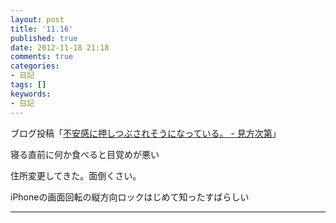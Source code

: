 ```yaml
---
layout: post
title: '11.16'
published: true
date: 2012-11-18 21:18
comments: true
categories:
- 日記
tags: []
keywords:
- 日記
---
```

ブログ投稿「[不安感に押しつぶされそうになっている。 - 見方次第](http://soramugi.hateblo.jp/entry/2012/11/16/005951 "不安感に押しつぶされそうになっている。 - 見方次第")」

寝る直前に何か食べると目覚めが悪い

住所変更してきた。面倒くさい。

iPhoneの画面回転の縦方向ロックはじめて知ったすばらしい

---

